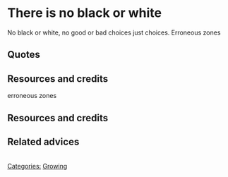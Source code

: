 # There is no black or white

No black or white, no good or bad choices just choices. Erroneous zones

## Quotes

## Resources and credits
erroneous zones
## Resources and credits

## Related advices
<br/>[Categories:](../Categories/index.md) [Growing](../Categories/Growing.md)